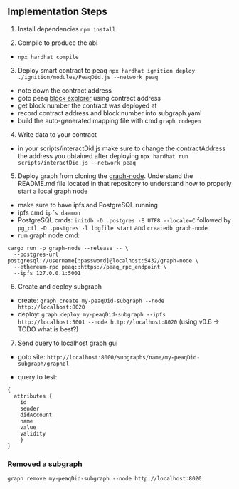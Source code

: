 ## Implementation Steps

1. Install dependencies
`npm install`

2. Compile to produce the abi
- `npx hardhat compile`

3. Deploy smart contract to peaq
`npx hardhat ignition deploy ./ignition/modules/PeaqDid.js --network peaq`
- note down the contract address
- goto peaq [block explorer](https://peaq.subscan.io/) using contract address
- get block number the contract was deployed at
- record contract address and block number into subgraph.yaml
- build the auto-generated mapping file with cmd `graph codegen`

4. Write data to your contract
- in your scripts/interactDid.js make sure to change the contractAddress the address you obtained after deploying
`npx hardhat run scripts/interactDid.js --network peaq`

5. Deploy graph from cloning the [graph-node](https://github.com/graphprotocol/graph-node). Understand the README.md file located in that repository to understand how to properly start a local graph node
- make sure to have ipfs and PostgreSQL running
- ipfs cmd `ipfs daemon`
- PostgreSQL cmds: `initdb -D .postgres -E UTF8 --locale=C` followed by `pg_ctl -D .postgres -l logfile start` and `createdb graph-node`
- run graph node cmd:
```
cargo run -p graph-node --release -- \
  --postgres-url postgresql://username[:password]@localhost:5432/graph-node \
  --ethereum-rpc peaq::https://peaq_rpc_endpoint \
  --ipfs 127.0.0.1:5001
```

6. Create and deploy subgraph
- create: `graph create my-peaqDid-subgraph --node http://localhost:8020`
- deploy: `graph deploy my-peaqDid-subgraph --ipfs http://localhost:5001 --node http://localhost:8020` (using v0.6 -> TODO what is best?)

7. Send query to localhost graph gui
- goto site: `http://localhost:8000/subgraphs/name/my-peaqDid-subgraph/graphql`

- query to test:
```
{
  attributes {
    id
    sender
    didAccount
    name
    value
    validity
	}
}
```

### Removed a subgraph
`graph remove my-peaqDid-subgraph --node http://localhost:8020`